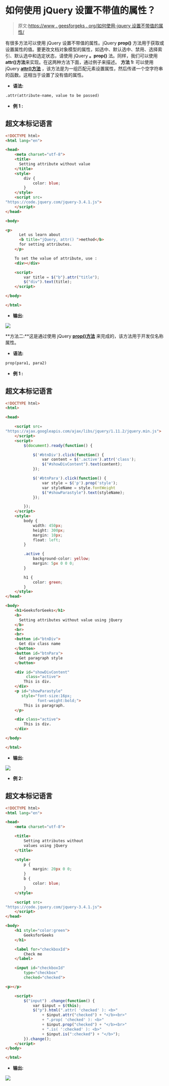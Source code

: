 # 如何使用 jQuery 设置不带值的属性？

> 原文:[https://www . geesforgeks . org/如何使用-jquery 设置不带值的属性/](https://www.geeksforgeeks.org/how-to-set-attribute-without-value-using-jquery/)

有很多方法可以使用 jQuery 设置不带值的属性。jQuery **prop()** 方法用于获取或设置属性的值。要更改文档对象模型的属性，如选中、默认选中、禁用、选择索引、默认选中和选定状态，请使用 jQuery **。prop()** 法。同样，我们可以使用 **attr()方法**来实现。在这两种方法下面，通过例子来描述。
**方法 1:** 可以使用 jQuery [**attr()方法**](https://www.geeksforgeeks.org/jquery-attr-method/) ，该方法是为一组匹配元素设置属性，然后传递一个空字符串的函数。这相当于设置了没有值的属性。

*   **语法:**

```html
.attr(attribute-name, value to be passed)
```

*   **例 1 :**

## 超文本标记语言

```html
<!DOCTYPE html>
<html lang="en">

<head>
    <meta charset="utf-8">
    <title>
      Setting attribute without value
    </title>
    <style>
        div {
            color: blue;
        }
    </style>
    <script src=
"https://code.jquery.com/jquery-3.4.1.js">
    </script>
</head>

<body>

<p>
      Let us learn about
      <b title="jQuery, attr() ">method</b>
      for setting attributes.
    </p>

    To set the value of attribute, use :
    <div></div>

    <script>
        var title = $("b").attr("title");
        $("div").text(title);
    </script>

</body>

</html>
```

*   **输出:**

![](img/ccb346dded9c140a6704c287ea66d40b.png)

**方法二:**这是通过使用 jQuery [**prop()方法**](https://www.geeksforgeeks.org/jquery-prop-with-examples/) 来完成的，该方法用于开发仅名称属性。

*   **语法:**

```html
prop(para1, para2)
```

*   **例 1 :**

## 超文本标记语言

```html
<!DOCTYPE html>
<html>

<head>

    <script src=
"https://ajax.googleapis.com/ajax/libs/jquery/1.11.2/jquery.min.js">
    </script>
    <script>
        $(document).ready(function() {

            $('#btnDiv').click(function() {
                var content = $('.active').attr('class');
                $("#showDivContent").text(content);
            });

            $('#btnPara').click(function() {
                var style = $('p').prop('style');
                var styleName = style.fontWeight
                $("#showParastyle").text(styleName);
            });

        });
    </script>
    <style>
        body {
            width: 450px;
            height: 300px;
            margin: 10px;
            float: left;
        }

        .active {
            background-color: yellow;
            margin: 5px 0 0 0;
        }

        h1 {
            color: green;
        }
    </style>
</head>

<body>
    <h1>GeeksforGeeks</h1>
    <b>
      Setting attributes without value using jQuery
    </b>
    <br>
    <br>
    <button id="btnDiv">
      Get div class name
    </button>
    <button id="btnPara">
      Get paragraph style
    </button>

    <div id="showDivContent"
         class="active">
        This is div.
    </div>
    <p id="showParastyle"
       style="font-size:16px;
              font-weight:bold;">
        This is paragraph.
    </p>

    <div class="active">
        This is div.
    </div>

</body>

</html>
```

*   **输出:**

![](img/ee0d4077a23552078586a1f031ccf775.png)

*   **例 2:**

## 超文本标记语言

```html
<!DOCTYPE html>
<html lang="en">

<head>
    <meta charset="utf-8">

    <title>
        Setting attributes without
        values using jQuery
    </title>

    <style>
        p {
            margin: 20px 0 0;
        }
        b {
            color: blue;
        }
    </style>

    <script src=
"https://code.jquery.com/jquery-3.4.1.js">
    </script>
</head>

<body>
    <h1 style="color:green">
        GeeksforGeeks
    </h1>

    <label for="checkboxId">
        Check me
    </label>

    <input id="checkboxId"
        type="checkbox"
        checked="checked">

<p></p>

    <script>
        $("input") .change(function() {
            var $input = $(this);
            $("p").html(".attr( 'checked' ): <b>"
                + $input.attr("checked") + "</b><br>"
                + ".prop( 'checked' ): <b>"
                + $input.prop("checked") + "</b><br>"
                + ".is( ':checked' ): <b>"
                + $input.is(":checked") + "</b>");
        }).change();
    </script>
</body>

</html>
```

*   **输出:**

![](img/c577f1a26c7708ce78f8c6d7542f7243.png)
